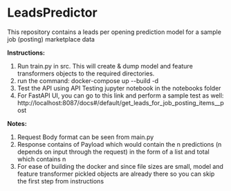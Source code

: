 # LeadsPredictor
This repository contains a leads per opening prediction model for a sample job (posting) marketplace data 

**Instructions:**

1. Run train.py in src. This will create & dump model and feature transformers objects to the required directories.
2. run the command: docker-compose up --build -d
3. Test the API using API Testing jupyter notebook in the notebooks folder
4. For FastAPI UI, you can go to this link and perform a sample test as well: http://localhost:8087/docs#/default/get_leads_for_job_posting_items__post

**Notes:**
1. Request Body format can be seen from main.py
2. Response contains of Payload which would contain the n predictions (n depends on input through the request) in the form of a list and total which contains n
3. For ease of building the docker and since file sizes are small, model and feature transformer pickled objects are already there so you can skip the first step from instructions
